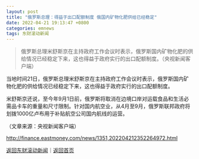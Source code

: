 ```yaml
---
layout: post
title: "俄罗斯总理：得益于出口配额制度 俄国内矿物化肥供给已经稳定"
date: 2022-04-21 19:13:47 +0800
categories: emnews
tags: 东财滚动新闻
---
```

> 俄罗斯总理米舒斯京在主持政府工作会议时表示，俄罗斯国内矿物化肥的供给情况已经稳定下来，这也得益于政府实行的出口配额制度。（央视新闻客户端）

<p>当地时间21日，俄罗斯总理米舒斯京在主持政府工作会议时表示，俄罗斯国内矿物化肥的供给情况已经稳定下来，这也得益于政府实行的出口配额制度。</p>
 <p>米舒斯京还说，至今年9月1日前，俄罗斯将取消在边境口岸对运载食品和生活必需品卡车的重量和尺寸限制。针对国内航空业，从4月至9月，俄罗斯联邦政府将划拨1000亿卢布用于补贴航空公司国内航线的运营。</p><p class="em_media">（文章来源：央视新闻客户端）</p>

<http://finance.eastmoney.com/news/1351,202204212352264972.html>

[返回东财滚动新闻](//finews.withounder.com/emnews/)｜[返回首页](//finews.withounder.com/)